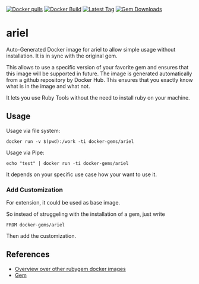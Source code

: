 [![Docker pulls](https://img.shields.io/docker/pulls/rubygem/ariel.svg)](https://hub.docker.com/r/rubygem/ariel/)
[![Docker Build](https://img.shields.io/docker/automated/rubygem/ariel.svg)](https://hub.docker.com/r/rubygem/ariel/)
[![Latest Tag](https://img.shields.io/github/tag/docker-rubygem/ariel.svg)](https://hub.docker.com/r/rubygem/ariel/)
[![Gem Downloads](https://img.shields.io/gem/dt/ariel.svg)](https://rubygems.org/gems/ariel/)
# ariel

Auto-Generated Docker image for ariel to allow simple usage without installation.
It is in sync with the original gem.

This allows to use a specific version of your favorite gem and ensures that this image will be supported in future.
The image is generated automatically from a github repository by Docker Hub.
This ensures that you exactly know what is in the image and what not.

It lets you use Ruby Tools without the need to install ruby on your machine.

## Usage

Usage via file system:

`docker run -v $(pwd):/work -ti docker-gems/ariel`

Usage via Pipe:

`echo "test" | docker run -ti docker-gems/ariel`

It depends on your specific use case how your want to use it.

### Add Customization

For extension, it could be used as base image.

So instead of struggeling with the installation of a gem, just write

`FROM docker-gems/ariel`

Then add the customization.

## References

 - [Overview over other rubygem docker images](https://github.com/thinkbot/docker-rubygem)
 - [Gem](https://rubygems.org/gems/ariel/)
